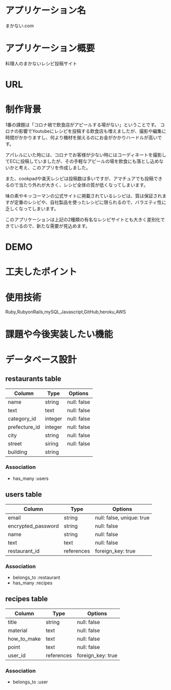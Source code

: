 # アプリケーション名
まかない.com

# アプリケーション概要
料理人のまかないレシピ投稿サイト

# URL

# 制作背景
1番の課題は「コロナ禍で飲食店がアピールする場がない」ということです。
コロナの影響でYoutubeにレシピを投稿する飲食店も増えましたが、撮影や編集に時間がかかりますし、何より機材を揃えるのにお金がかかりハードルが高いです。

アパレルにいた時には、コロナでお客様が少ない時にはコーディネートを撮影してECに投稿していましたが、その手軽なアピールの場を飲食にも落とし込めないかと考え、このアプリを作成しました。

また、cookpadや楽天レシピは投稿数は多いですが、アマチュアでも投稿できるので当たり外れが大きく、レシピ全体の質が低くなってしまいます。

味の素やキッコーマンの公式サイトに掲載されているレシピは、質は保証されますが定番のレシピや、自社製品を使ったレシピに限られるので、バラエティ性に乏しくなってしまいます。


このアプリケーションは上記の2種類の有名なレシピサイトとも大きく差別化できているので、新たな需要が見込めます。


# DEMO

# 工夫したポイント

# 使用技術
Ruby,RubyonRails,mySQL,Javascript,GitHub,heroku,AWS

# 課題や今後実装したい機能

# データベース設計
## restaurants table

| Column        | Type       | Options           |
|---------------|------------|-------------------|
| name          | string     | null: false       |
| text          | text       | null: false       |
| category_id   | integer    | null: false       |
| prefecture_id | integer    | null: false       |
| city          | string     | null: false       |
| street        | siring     | null: false       |
| building      | string     |                   |

### Association

- has_many :users

## users table

| Column             | Type                | Options                   |
|--------------------|---------------------|---------------------------|
| email              | string              | null: false, unique: true |
| encrypted_password | string              | null: false               |
| name               | string              | null: false               |
| text               | text                | null: false               |
| restaurant_id      | references          | foreign_key: true         |

### Association

- belongs_to :restaurant
- has_many :recipes

## recipes table

| Column             | Type          | Options           |
|--------------------|---------------|-------------------|
| title              | string        | null: false       |
| material           | text          | null: false       |
| how_to_make        | text          | null: false       |
| point              | text          | null: false       |
| user_id            | references    | foreign_key: true |

### Association

- belongs_to :user